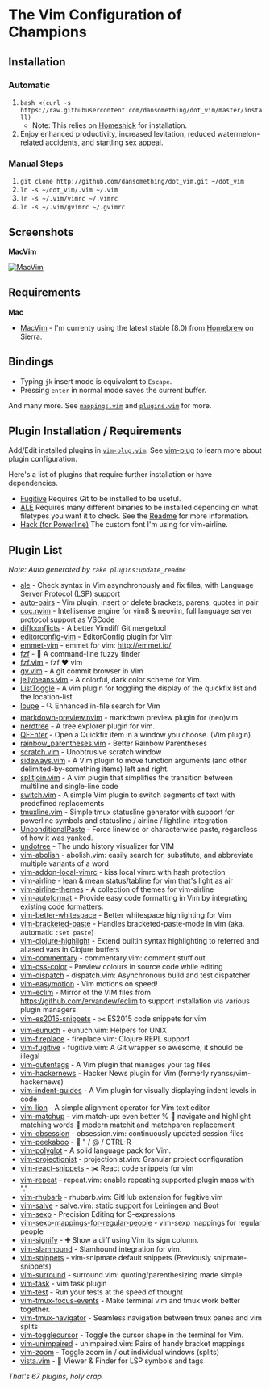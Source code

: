 # The Vim Configuration of Champions

## Installation

### Automatic

1. `bash <(curl -s https://raw.githubusercontent.com/dansomething/dot_vim/master/install)`
    * Note: This relies on [Homeshick](https://github.com/andsens/homeshick) for installation.
2. Enjoy enhanced productivity, increased levitation, reduced
   watermelon-related accidents, and startling sex appeal.

### Manual Steps
1. `git clone http://github.com/dansomething/dot_vim.git ~/dot_vim`
2. `ln -s ~/dot_vim/.vim ~/.vim`
3. `ln -s ~/.vim/vimrc ~/.vimrc`
4. `ln -s ~/.vim/gvimrc ~/.gvimrc`

## Screenshots

**MacVim**

[![MacVim][ss]][ss]

[ss]: https://raw.githubusercontent.com/mutewinter/dot_vim/master/screenshots/screenshot_1.png

## Requirements

**Mac**

 * [MacVim](http://macvim-dev.github.io/macvim/) - I'm currenty using
 the latest stable (8.0) from [Homebrew](http://brew.sh) on Sierra.

## Bindings

* Typing `jk` insert mode is equivalent to `Escape`.
* Pressing `enter` in normal mode saves the current buffer.

And many more. See [`mappings.vim`](.vim/mappings.vim) and
[`plugins.vim`](.vim/plugins.vim) for more.

## Plugin Installation / Requirements

Add/Edit installed plugins in [`vim-plug.vim`](.vim/vim-plug.vim).
See [vim-plug](https://github.com/junegunn/vim-plug) to learn more about plugin configuration.

Here's a list of plugins that require further installation or have
dependencies.

* [Fugitive](https://github.com/tpope/vim-fugitive) Requires Git to be
  installed to be useful.
* [ALE](https://github.com/w0rp/ale) Requires many different
  binaries to be installed depending on what filetypes you want it to check. See the
  [Readme](https://github.com/w0rp/ale#supported-languages) for more information.
* [Hack (for Powerline)](https://git.io/vgUwx) The custom font I'm using
  for vim-airline.

## Plugin List

_Note: Auto generated by `rake plugins:update_readme`_


 * [ale](https://github.com/dense-analysis/ale) - Check syntax in Vim asynchronously and fix files, with Language Server Protocol (LSP) support
 * [auto-pairs](https://github.com/jiangmiao/auto-pairs) - Vim plugin, insert or delete brackets, parens, quotes in pair
 * [coc.nvim](https://github.com/neoclide/coc.nvim) - Intellisense engine for vim8 & neovim, full language server protocol support as VSCode 
 * [diffconflicts](https://github.com/whiteinge/diffconflicts) - A better Vimdiff Git mergetool
 * [editorconfig-vim](https://github.com/editorconfig/editorconfig-vim) - EditorConfig plugin for Vim
 * [emmet-vim](https://github.com/mattn/emmet-vim) - emmet for vim: http://emmet.io/
 * [fzf](https://github.com/junegunn/fzf) - :cherry_blossom: A command-line fuzzy finder
 * [fzf.vim](https://github.com/junegunn/fzf.vim) - fzf :heart: vim
 * [gv.vim](https://github.com/junegunn/gv.vim) - A git commit browser in Vim
 * [jellybeans.vim](https://github.com/nanotech/jellybeans.vim) - A colorful, dark color scheme for Vim.
 * [ListToggle](https://github.com/Valloric/ListToggle) - A vim plugin for toggling the display of the quickfix list and the location-list.
 * [loupe](https://github.com/wincent/loupe) - 🔍 Enhanced in-file search for Vim
 * [markdown-preview.nvim](https://github.com/iamcco/markdown-preview.nvim) - markdown preview plugin for (neo)vim
 * [nerdtree](https://github.com/scrooloose/nerdtree) - A tree explorer plugin for vim.
 * [QFEnter](https://github.com/yssl/QFEnter) - Open a Quickfix item in a window you choose. (Vim plugin)
 * [rainbow_parentheses.vim](https://github.com/kien/rainbow_parentheses.vim) - Better Rainbow Parentheses
 * [scratch.vim](https://github.com/mtth/scratch.vim) - Unobtrusive scratch window
 * [sideways.vim](https://github.com/AndrewRadev/sideways.vim) - A Vim plugin to move function arguments (and other delimited-by-something items) left and right.
 * [splitjoin.vim](https://github.com/AndrewRadev/splitjoin.vim) - A vim plugin that simplifies the transition between multiline and single-line code
 * [switch.vim](https://github.com/AndrewRadev/switch.vim) - A simple Vim plugin to switch segments of text with predefined replacements
 * [tmuxline.vim](https://github.com/edkolev/tmuxline.vim) - Simple tmux statusline generator with support for powerline symbols and statusline / airline / lightline integration
 * [UnconditionalPaste](https://github.com/vim-scripts/UnconditionalPaste) - Force linewise or characterwise paste, regardless of how it was yanked. 
 * [undotree](https://github.com/mbbill/undotree) - The undo history visualizer for VIM
 * [vim-abolish](https://github.com/tpope/vim-abolish) - abolish.vim: easily search for, substitute, and abbreviate multiple variants of a word
 * [vim-addon-local-vimrc](https://github.com/MarcWeber/vim-addon-local-vimrc) - kiss local vimrc with hash protection
 * [vim-airline](https://github.com/vim-airline/vim-airline) - lean & mean status/tabline for vim that's light as air
 * [vim-airline-themes](https://github.com/vim-airline/vim-airline-themes) - A collection of themes for vim-airline
 * [vim-autoformat](https://github.com/Chiel92/vim-autoformat) - Provide easy code formatting in Vim by integrating existing code formatters.
 * [vim-better-whitespace](https://github.com/ntpeters/vim-better-whitespace) - Better whitespace highlighting for Vim
 * [vim-bracketed-paste](https://github.com/ConradIrwin/vim-bracketed-paste) - Handles bracketed-paste-mode in vim (aka. automatic `:set paste`)
 * [vim-clojure-highlight](https://github.com/guns/vim-clojure-highlight) - Extend builtin syntax highlighting to referred and aliased vars in Clojure buffers
 * [vim-commentary](https://github.com/tpope/vim-commentary) - commentary.vim: comment stuff out
 * [vim-css-color](https://github.com/ap/vim-css-color) - Preview colours in source code while editing
 * [vim-dispatch](https://github.com/tpope/vim-dispatch) - dispatch.vim: Asynchronous build and test dispatcher
 * [vim-easymotion](https://github.com/easymotion/vim-easymotion) - Vim motions on speed!
 * [vim-eclim](https://github.com/dansomething/vim-eclim) - Mirror of the VIM files from https://github.com/ervandew/eclim to support installation via various plugin managers.
 * [vim-es2015-snippets](https://github.com/epilande/vim-es2015-snippets) - :scissors: ES2015 code snippets for vim
 * [vim-eunuch](https://github.com/tpope/vim-eunuch) - eunuch.vim: Helpers for UNIX
 * [vim-fireplace](https://github.com/tpope/vim-fireplace) - fireplace.vim: Clojure REPL support
 * [vim-fugitive](https://github.com/tpope/vim-fugitive) - fugitive.vim: A Git wrapper so awesome, it should be illegal
 * [vim-gutentags](https://github.com/ludovicchabant/vim-gutentags) - A Vim plugin that manages your tag files
 * [vim-hackernews](https://github.com/dansomething/vim-hackernews) - Hacker News plugin for Vim (formerly ryanss/vim-hackernews)
 * [vim-indent-guides](https://github.com/nathanaelkane/vim-indent-guides) - A Vim plugin for visually displaying indent levels in code
 * [vim-lion](https://github.com/tommcdo/vim-lion) - A simple alignment operator for Vim text editor
 * [vim-matchup](https://github.com/andymass/vim-matchup) - vim match-up: even better % :facepunch: navigate and highlight matching words :facepunch: modern matchit and matchparen replacement
 * [vim-obsession](https://github.com/tpope/vim-obsession) - obsession.vim: continuously updated session files
 * [vim-peekaboo](https://github.com/junegunn/vim-peekaboo) - :eyes: " / @ / CTRL-R
 * [vim-polyglot](https://github.com/sheerun/vim-polyglot) - A solid language pack for Vim.
 * [vim-projectionist](https://github.com/tpope/vim-projectionist) - projectionist.vim: Granular project configuration
 * [vim-react-snippets](https://github.com/epilande/vim-react-snippets) - :scissors: React code snippets for vim
 * [vim-repeat](https://github.com/tpope/vim-repeat) - repeat.vim: enable repeating supported plugin maps with "."
 * [vim-rhubarb](https://github.com/tpope/vim-rhubarb) - rhubarb.vim: GitHub extension for fugitive.vim
 * [vim-salve](https://github.com/tpope/vim-salve) - salve.vim: static support for Leiningen and Boot
 * [vim-sexp](https://github.com/guns/vim-sexp) - Precision Editing for S-expressions
 * [vim-sexp-mappings-for-regular-people](https://github.com/tpope/vim-sexp-mappings-for-regular-people) - vim-sexp mappings for regular people
 * [vim-signify](https://github.com/mhinz/vim-signify) - :heavy_plus_sign: Show a diff using Vim its sign column.
 * [vim-slamhound](https://github.com/guns/vim-slamhound) - Slamhound integration for vim.
 * [vim-snippets](https://github.com/honza/vim-snippets) - vim-snipmate default snippets (Previously snipmate-snippets)
 * [vim-surround](https://github.com/tpope/vim-surround) - surround.vim: quoting/parenthesizing made simple
 * [vim-task](https://github.com/samsonw/vim-task) - vim task plugin
 * [vim-test](https://github.com/janko-m/vim-test) - Run your tests at the speed of thought
 * [vim-tmux-focus-events](https://github.com/tmux-plugins/vim-tmux-focus-events) - Make terminal vim and tmux work better together.
 * [vim-tmux-navigator](https://github.com/christoomey/vim-tmux-navigator) - Seamless navigation between tmux panes and vim splits
 * [vim-togglecursor](https://github.com/jszakmeister/vim-togglecursor) - Toggle the cursor shape in the terminal for Vim.
 * [vim-unimpaired](https://github.com/tpope/vim-unimpaired) - unimpaired.vim: Pairs of handy bracket mappings
 * [vim-zoom](https://github.com/dhruvasagar/vim-zoom) - Toggle zoom in / out individual windows (splits)
 * [vista.vim](https://github.com/liuchengxu/vista.vim) - :cactus: Viewer & Finder for LSP symbols and tags

_That's 67 plugins, holy crap._
